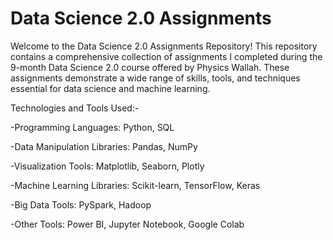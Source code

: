 # Data Science 2.0 Assignments


Welcome to the Data Science 2.0 Assignments Repository! This repository contains a comprehensive collection of assignments I completed during the 9-month Data Science 2.0 course offered by Physics Wallah. These assignments demonstrate a wide range of skills, tools, and techniques essential for data science and machine learning.


Technologies and Tools Used:-

-Programming Languages: Python, SQL

-Data Manipulation Libraries: Pandas, NumPy

-Visualization Tools: Matplotlib, Seaborn, Plotly

-Machine Learning Libraries: Scikit-learn, TensorFlow, Keras

-Big Data Tools: PySpark, Hadoop

-Other Tools: Power BI, Jupyter Notebook, Google Colab
